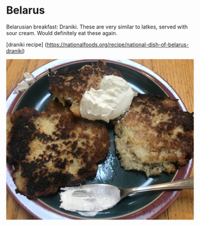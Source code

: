 # Belarus

Belarusian breakfast: Draniki. These are very similar to latkes, served with sour cream. Would definitely eat these again.

[draniki recipe]
(https://nationalfoods.org/recipe/national-dish-of-belarus-draniki)

![Draniki](images/belarus.jpeg)